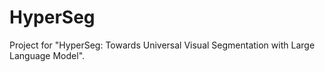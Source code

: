 # HyperSeg
Project for "HyperSeg: Towards Universal Visual Segmentation with Large Language Model".
